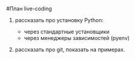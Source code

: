 #План live-coding

1) рассказать про установку Python:
    - через стандартные установщики
    - через менеджеры зависимостей (pyenv)

2) рассказать про git, показать на примерах.